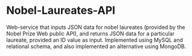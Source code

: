 # Nobel-Laureates-API

Web-service that inputs JSON data for nobel laureates (provided by the Nobel Prize Web public API),  and returns JSON data for a particular laureate, provided an ID value as input.  Implemented using MySQL and relational schema, and also implemented an alternative using MongoDB. 
